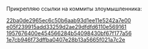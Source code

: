 Прикрепляю ссылки на коммиты злоумышленника:

[22ba0de2965ec6c50b6aab93d1ee11e5242a7e00](https://github.com/GreekCheese/Orationes/commit/22ba0de2965ec6c50b6aab93d1ee11e5242a7e00)<br/>
[e05f239915add33259d2ae29dfdfd6110e569161](https://github.com/GreekCheese/Orationes/commit/e05f239915add33259d2ae29dfdfd6110e569161)<br/>
[1957676400e454566284b54098430bf67f177a56](https://github.com/GreekCheese/Orationes/commit/1957676400e454566284b54098430bf67f177a56)<br/>
[1e7cb946f73dffba0407e28b13a5665f021a7c2e](https://github.com/GreekCheese/Orationes/commit/1e7cb946f73dffba0407e28b13a5665f021a7c2e)<br/>
